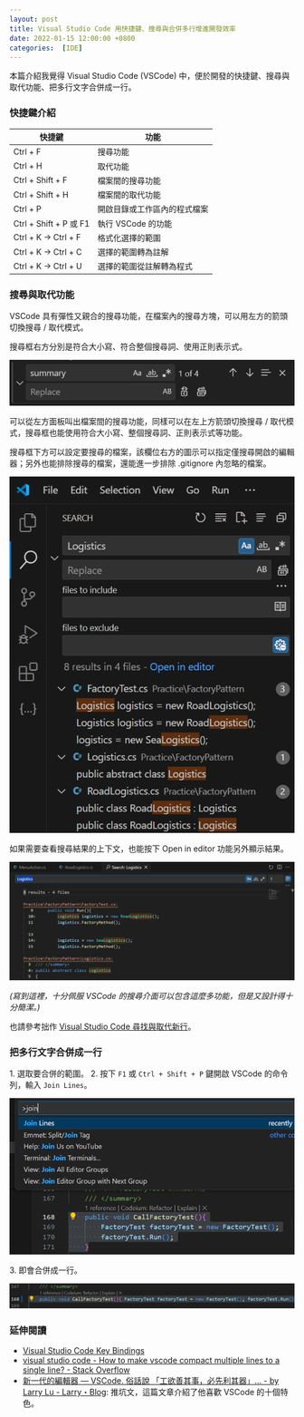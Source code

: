 ```yaml
---
layout: post
title: Visual Studio Code 用快捷鍵、搜尋與合併多行增進開發效率
date: 2022-01-15 12:00:00 +0800
categories:  [IDE]
--- 
```


本篇介紹我覺得 Visual Studio Code (VSCode) 中，便於開發的快捷鍵、搜尋與取代功能、把多行文字合併成一行。

### 快捷鍵介紹

| 快捷鍵 | 功能 |
| --- | --- |
| Ctrl + F | 搜尋功能 |
| Ctrl + H | 取代功能 |
| Ctrl + Shift + F | 檔案間的搜尋功能 |
| Ctrl + Shift + H | 檔案間的取代功能 |
| Ctrl + P | 開啟目錄或工作區內的程式檔案 |
| Ctrl + Shift + P 或 F1 | 執行 VSCode 的功能 |
| Ctrl + K -> Ctrl + F | 格式化選擇的範圍 |
| Ctrl + K -> Ctrl + C | 選擇的範圍轉為註解 |
| Ctrl + K -> Ctrl + U | 選擇的範圍從註解轉為程式 |

### 搜尋與取代功能

VSCode 具有彈性又親合的搜尋功能，在檔案內的搜尋方塊，可以用左方的箭頭切換搜尋 / 取代模式。

搜尋框右方分別是符合大小寫、符合整個搜尋詞、使用正則表示式。

![檔案內搜尋、取代方塊](/assets/imgs/2022-01-15/replace.png)

可以從左方面板叫出檔案間的搜尋功能，同樣可以在左上方箭頭切換搜尋 / 取代模式，搜尋框也能使用符合大小寫、整個搜尋詞、正則表示式等功能。

搜尋框下方可以設定要搜尋的檔案，該欄位右方的圖示可以指定僅搜尋開啟的編輯器；另外也能排除搜尋的檔案，還能進一步排除 .gitignore 內忽略的檔案。

![檔案間搜尋、取代面板](/assets/imgs/2022-01-15/replace_in_files.png)

如果需要查看搜尋結果的上下文，也能按下 Open in editor 功能另外顯示結果。

![查看搜尋結果的上下文](/assets/imgs/2022-01-15/open_in_editor.png)

*(寫到這裡，十分佩服 VSCode 的搜尋介面可以包含這麼多功能，但是又設計得十分簡潔。)*

也請參考拙作 [Visual Studio Code 尋找與取代新行](/Visual_Studio_Code_Newline/)。

### 把多行文字合併成一行

1\. 選取要合併的範圍。
2\. 按下 `F1` 或 `Ctrl + Shift + P` 鍵開啟 VSCode 的命令列，輸入 `Join Lines`。

![Join Lines](/assets/imgs/2022-01-15/join_lines.png)

3\. 即會合併成一行。

![合併為一行](/assets/imgs/2022-01-15/oneline.png)

### 延伸閱讀

- [Visual Studio Code Key Bindings](https://code.visualstudio.com/docs/getstarted/keybindings)
- [visual studio code - How to make vscode compact multiple lines to a single line? - Stack Overflow](https://stackoverflow.com/questions/45204617/how-to-make-vscode-compact-multiple-lines-to-a-single-line)
- [新一代的編輯器 — VSCode. 俗話說 「工欲善其事，必先利其器」… - by Larry Lu - Larry・Blog](https://larrylu.blog/vscode-1b6f24e082ba): 推坑文，這篇文章介紹了他喜歡 VSCode 的十個特色。